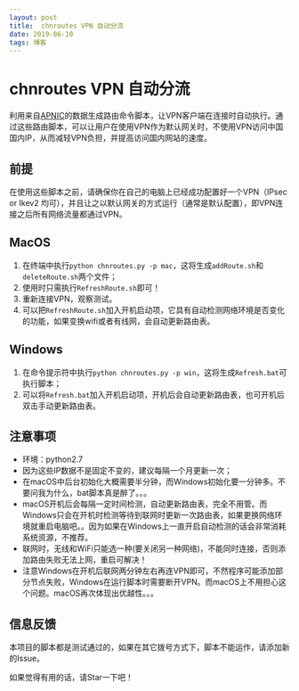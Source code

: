 ```yaml
---
layout: post
title:  chnroutes VPN 自动分流
date: 2019-06-10 
tags: 博客 
---
```



# chnroutes VPN 自动分流

利用来自[APNIC](http://ftp.apnic.net/apnic/stats/apnic/delegated-apnic-latest)的数据生成路由命令脚本，让VPN客户端在连接时自动执行。通过这些路由脚本，可以让用户在使用VPN作为默认网关时，不使用VPN访问中国国内IP，从而减轻VPN负担，并提高访问国内网站的速度。

## 前提

在使用这些脚本之前，请确保你在自己的电脑上已经成功配置好一个VPN（IPsec or Ikev2 均可），并且让之以默认网关的方式运行（通常是默认配置），即VPN连接之后所有网络流量都通过VPN。


## MacOS

1. 在终端中执行`python chnroutes.py -p mac`，这将生成`addRoute.sh`和`deleteRoute.sh`两个文件；
2. 使用时只需执行`RefreshRoute.sh`即可！
3. 重新连接VPN，观察测试。
4. 可以把`RefreshRoute.sh`加入开机启动项，它具有自动检测网络环境是否变化的功能，如果变换wifi或者有线网，会自动更新路由表。


## Windows

1. 在命令提示符中执行`python chnroutes.py -p win`，这将生成`Refresh.bat`可执行脚本；
2. 可以将`Refresh.bat`加入开机启动项，开机后会自动更新路由表，也可开机后双击手动更新路由表。


## 注意事项

* 环境：python2.7
* 因为这些IP数据不是固定不变的，建议每隔一个月更新一次；
* 在macOS中后台初始化大概需要半分钟，而Windows初始化要一分钟多。不要问我为什么，bat脚本真是醉了。。。
* macOS开机后会每隔一定时间检测，自动更新路由表，完全不用管。而Windows只会在开机时检测等待到联网时更新一次路由表，如果更换网络环境就重启电脑吧。。因为如果在Windows上一直开启自动检测的话会非常消耗系统资源，不推荐。
* 联网时，无线和WiFi只能选一种(要关闭另一种网络)，不能同时连接，否则添加路由失败无法上网，重启可解决！
* 注意Windows在开机后联网两分钟左右再连VPN即可，不然程序可能添加部分节点失败，Windows在运行脚本时需要断开VPN。而macOS上不用担心这个问题。macOS再次体现出优越性。。。

## 信息反馈

本项目的脚本都是测试通过的，如果在其它拨号方式下，脚本不能运作，请添加新的Issue。

如果觉得有用的话，请Star一下吧！